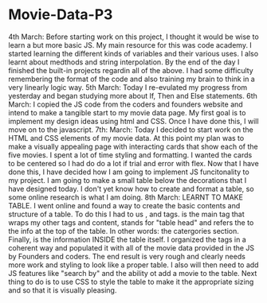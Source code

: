 # Movie-Data-P3

4th March: Before starting work on this project, I thought it would be wise to learn a but more basic JS. My main resource for this was code academy. I started learning the different kinds of variables and their various uses. I also learnt about medthods and string interpolation.
By the end of the day I finished the built-in projects regardin all of the above. I had some difficulty remembering the format of the code and also training my brain to think in a very linearly logic way.
5th March: Today I re-evulated my progress from yesterday and began studying more about If, Then and Else statements.
6th March: I copied the JS code from the coders and founders website and intend to make a tangible start to my movie data page.
My first goal is to implement my design ideas using html and CSS. Once I have done this, I will move on to the javascript.
7th: March: Today I decided to start work on the HTML and CSS elements of my movie data. At this point my plan was to make a visually appealing page with interacting cards that show each of the five movies.
I spent a lot of time styling and formatting. I wanted the cards to be centered so I had do do a lot if trial and error with flex.
Now that I have done this, I have decided how I am going to implement JS funcitonality to my project. I am going to make a small table below the decorations that I have designed today. I don't yet know how to create and format a table, so some online research is what I am doing.
8th March: LEARNT TO MAKE TABLE. I went online and found a way to create the basic contents and structure of a table.
To do this I had to us <tr> , <th> and <td> tags. <Tr> is the main tag that wraps my other tags and content, <th> stands for "table head" and refers the to the info at the top of the table. In other words: the catergories section. Finally, <td> is the information INSIDE the table itself. I organized the tags in a coherent way and populated it with all of the movie data provided in the JS by Founders and coders.
The end result is very rough and clearly needs more work and styling to look like a proper table. I also will then need to add JS features like "search by" and the ability ot add a movie to the table.
Next thing to do is to use CSS to style the table to make it the appropriate sizing and so that it is visually pleasing.
